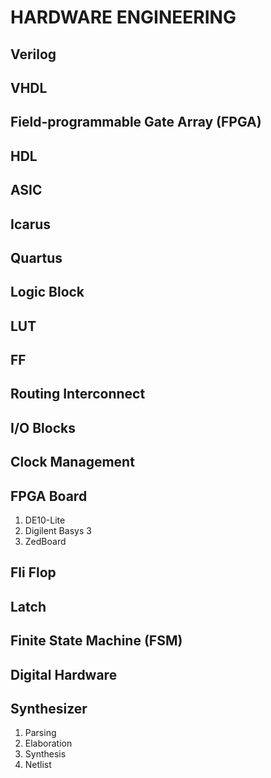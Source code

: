 # HARDWARE ENGINEERING

## Verilog

## VHDL

## Field-programmable Gate Array (FPGA)

## HDL

## ASIC

## Icarus

## Quartus

## Logic Block

## LUT

## FF

## Routing Interconnect

## I/O Blocks

## Clock Management

## FPGA Board

1. DE10-Lite
2. Digilent Basys 3
3. ZedBoard

## Fli Flop

## Latch

## Finite State Machine (FSM)

## Digital Hardware

## Synthesizer

1. Parsing
2. Elaboration
3. Synthesis
4. Netlist